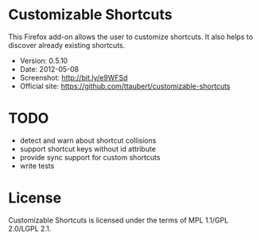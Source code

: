 # Customizable Shortcuts

This Firefox add-on allows the user to customize shortcuts. It also helps to
discover already existing shortcuts.

- Version: 0.5.10
- Date: 2012-05-08
- Screenshot: <http://bit.ly/e9WFSd>
- Official site: <https://github.com/ttaubert/customizable-shortcuts>

# TODO

* detect and warn about shortcut collisions
* support shortcut keys without id attribute
* provide sync support for custom shortcuts
* write tests

# License

Customizable Shortcuts is licensed under the terms of MPL 1.1/GPL 2.0/LGPL 2.1.
